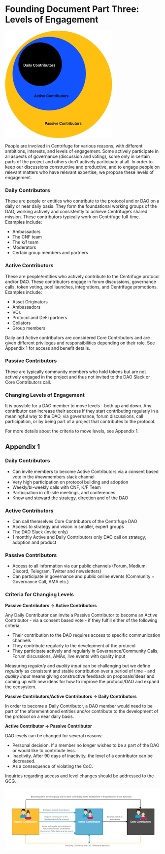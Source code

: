 # Founding Document Part Three: Levels of Engagement

![](LoE.png)

People are involved in Centrifuge for various reasons, with different ambitions, interests, and levels of engagement. Some actively participate in all aspects of governance (discussion and voting), some only in certain parts of the project and others don’t actively participate at all. In order to keep our discussions constructive and productive, and to engage people on relevant matters who have relevant expertise, we propose these levels of engagement.

### Daily Contributors

These are people or entities who contribute to the protocol and or DAO on a daily or near daily basis. They form the foundational working groups of the DAO, working actively and consistently to achieve Centrifuge’s shared mission. These contributors typically work on Centrifuge full-time. Examples include:

* Ambassadors
* The CNF team 
* The k/f team 
* Moderators
* Certain group members and partners

### Active Contributors 

These are people/entities who actively contribute to the Centrifuge protocol and/or DAO. These contributors engage in forum discussions, governance calls, token voting, pool launches, integrations, and Centrifuge promotions. Examples include:

* Asset Originators
* Ambassadors
* VCs 
* Protocol and DeFi partners
* Collators
* Group members

Daily and Active contributors are considered Core Contributors and are given different privileges and responsibilities depending on their role. See Appendix 1 for access and benefit details.

### Passive Contributors

These are typically community members who hold tokens but are not actively engaged in the project and thus not invited to the DAO Slack or Core Contributors call.

### Changing Levels of Engagement

It is possible for a DAO member to move levels - both up and down. Any contributor can increase their access if they start contributing regularly in a meaningful way to the DAO, via governance, forum discussions, call participation, or by being part of a project that contributes to the protocol.

For more details about the criteria to move levels, see Appendix 1.

## Appendix 1

### Daily Contributors
* Can invite members to become Active Contributors via a consent based vote in the #newmembers slack channel
* Very high participation on protocol building and adoption
* Weekly/bi-weekly calls with CNF, K/F Team
* Participation in off-site meetings, and conferences
* Know and steward the strategy, direction and of the DAO

### Active Contributors
* Can call themselves Core Contributors of the Centrifuge DAO
* Access to strategy and vision in smaller, expert groups
* The DAO Slack (invite only)
* 1 monthly Active and Daily Contributors only DAO call on strategy, adoption and product

### Passive Contributors
* Access to all information via our public channels (Forum, Medium, Discord, Telegram, Twitter and newsletters)
* Can participate in governance and public online events (Community + Governance Call, AMA etc.)

### Criteria for Changing Levels

**Passive Contributors -> Active Contributors**

Any Daily Contributor can invite a Passive Contributor to become an Active Contributor - via a consent based vote - if they fulfill either of the following criteria:

* Their contribution to the DAO requires access to specific communication channels
* They contribute regularly to the development of the protocol
* They participate actively and regularly in Governance/Community Calls, Forum discussions, AMAs, live events with quality input

Measuring *regularly* and *quality input* can be challenging but we define *regularly* as consistent and stable contribution over a period of time - and *quality input* means giving constructive feedback on proposals/ideas and coming up with new ideas for how to improve the protocol/DAO and expand the ecosystem.

**Passive Contributors/Active Contributors -> Daily Contributors**

In order to become a Daily Contributor, a DAO member would need to be part of the aforementioned entities and/or contribute to the development of the protocol on a near daily basis.

**Active Contributor -> Passive Contributor**

DAO levels can be changed for several reasons:

* Personal decision. If a member no longer wishes to be a part of the DAO or would like to contribute less.
* Inactivity. After 90 days of inactivity, the level of a contributor can be decreased.
* As a consequence of violating the CoC.

Inquiries regarding access and level changes should be addressed to the GCG.


![](changeloe.png)
